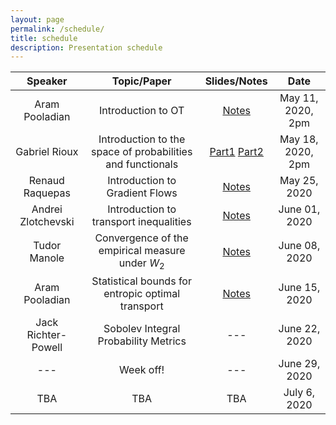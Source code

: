 ```yaml
---
layout: page
permalink: /schedule/
title: schedule
description: Presentation schedule
---
```


| Speaker           |      Topic/Paper      | Slides/Notes  |   Date       |
|:-----------------:|:---------------------:|:-------------:|:------------:|
| Aram Pooladian    |  Introduction to OT        |     <a href="../../assets/pdf/IntroNotes.pdf">Notes</a>      | May 11, 2020, 2pm |
| Gabriel Rioux   |  Introduction to the space of probabilities and functionals         |     <a href="../../assets/pdf/session2/notes_wp.pdf">Part1</a> <a href="../../assets/pdf/session2/notes_functionals.pdf">Part2</a>      | May 18, 2020, 2pm |
| Renaud Raquepas | Introduction to Gradient Flows | <a href="../../assets/pdf/Meeting3.pdf">Notes</a> | May 25, 2020 |
| Andrei Zlotchevski | Introduction to transport inequalities  | <a href="../../assets/pdf/Meeting4.pdf">Notes</a> | June 01, 2020 |
| Tudor Manole | Convergence of the empirical measure under $W_2$  |  <a href="../../assets/pdf/Meeting5_Tudor.pdf">Notes</a> | June 08, 2020 |
| Aram Pooladian | Statistical bounds for entropic optimal transport  | <a href="../../assets/pdf/Meeting6.pdf">Notes</a> | June 15, 2020 |
| Jack Richter-Powell | Sobolev Integral Probability Metrics  | --- | June 22, 2020 |
| --- | Week off!  | --- | June 29, 2020 |
| TBA | TBA  | TBA | July 6, 2020 |


